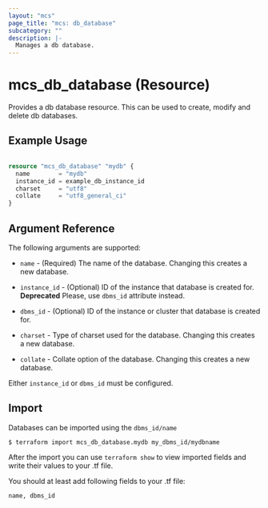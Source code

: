 ```yaml
---
layout: "mcs"
page_title: "mcs: db_database"
subcategory: ""
description: |-
  Manages a db database.
---
```


# mcs\_db\_database (Resource)

Provides a db database resource. This can be used to create, modify and delete db databases.

## Example Usage

```terraform

resource "mcs_db_database" "mydb" {
  name        = "mydb"
  instance_id = example_db_instance_id
  charset     = "utf8"
  collate     = "utf8_general_ci"
}
```

## Argument Reference

The following arguments are supported:

* `name` - (Required) The name of the database. Changing this creates a new database.

* `instance_id` - (Optional) ID of the instance that database is created for. **Deprecated** Please, use `dbms_id` attribute instead.

* `dbms_id` - (Optional) ID of the instance or cluster that database is created for.

* `charset` - Type of charset used for the database. Changing this creates a new database.

* `collate` - Collate option of the database.  Changing this creates a new database.

Either `instance_id` or `dbms_id` must be configured.

## Import

Databases can be imported using the `dbms_id/name`

```
$ terraform import mcs_db_database.mydb my_dbms_id/mydbname
```

After the import you can use ```terraform show``` to view imported fields and write their values to your .tf file.

You should at least add following fields to your .tf file:

`name, dbms_id`